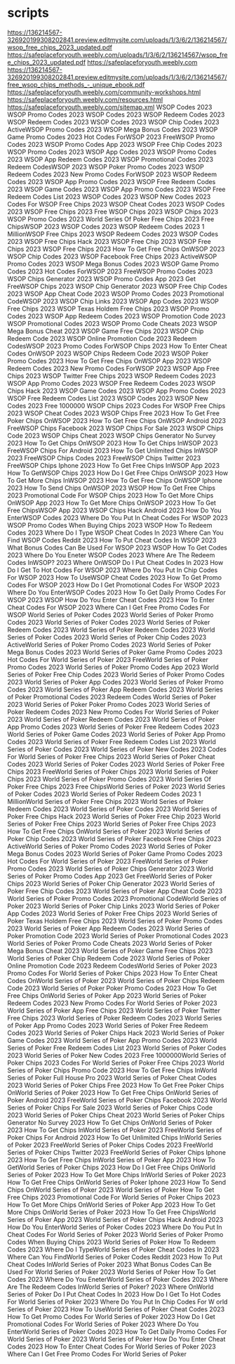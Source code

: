 # scripts

https://136214567-326920199308202841.preview.editmysite.com/uploads/1/3/6/2/136214567/wsop_free_chips_2023_updated.pdf
https://safeplaceforyouth.weebly.com/uploads/1/3/6/2/136214567/wsop_free_chips_2023_updated.pdf
https://safeplaceforyouth.weebly.com
https://136214567-326920199308202841.preview.editmysite.com/uploads/1/3/6/2/136214567/free_wsop_chips_methods_-_unique_ebook.pdf
https://safeplaceforyouth.weebly.com/community-workshops.html
https://safeplaceforyouth.weebly.com/resources.html
https://safeplaceforyouth.weebly.com/sitemap.xml
WSOP Codes 2023
WSOP Promo Codes 2023
WSOP Codes 2023
WSOP Redeem Codes 2023
WSOP Redeem Codes 2023
WSOP Codes 2023
WSOP Chip Codes 2023
ActiveWSOP Promo Codes 2023
WSOP Mega Bonus Codes 2023
WSOP Game Promo Codes 2023
Hot Codes ForWSOP 2023
FreeWSOP Promo Codes 2023
WSOP Promo Codes App 2023
WSOP Free Chip Codes 2023
WSOP Promo Codes 2023
WSOP App Codes 2023
WSOP Promo Codes 2023
WSOP App Redeem Codes 2023
WSOP Promotional Codes 2023
Redeem CodesWSOP 2023
WSOP Poker Promo Codes 2023
WSOP Redeem Codes 2023
New Promo Codes ForWSOP 2023
WSOP Redeem Codes 2023
WSOP App Promo Codes 2023
WSOP Free Redeem Codes 2023
WSOP Game Codes 2023
WSOP App Promo Codes 2023
WSOP Free Redeem Codes List 2023
WSOP Codes 2023
WSOP New Codes 2023
Codes For WSOP Free Chips 2023
WSOP Cheat Codes 2023
WSOP Codes 2023
WSOP Free Chips 2023
Free WSOP Chips 2023
WSOP Chips 2023
WSOP Promo Codes 2023
World Series Of Poker Free Chips 2023
Free ChipsWSOP 2023
WSOP Codes 2023
WSOP Redeem Codes 2023
1 MillionWSOP Free Chips 2023
WSOP Redeem Codes 2023
WSOP Codes 2023
WSOP Free Chips Hack 2023
WSOP Free Chip 2023
WSOP Free Chips 2023
WSOP Free Chips 2023
How To Get Free Chips OnWSOP 2023
WSOP Chip Codes 2023
WSOP Facebook Free Chips 2023
ActiveWSOP Promo Codes 2023
WSOP Mega Bonus Codes 2023
WSOP Game Promo Codes 2023
Hot Codes ForWSOP 2023
FreeWSOP Promo Codes 2023
WSOP Chips Generator 2023
WSOP Promo Codes App 2023
Get FreeWSOP Chips 2023
WSOP Chip Generator 2023
WSOP Free Chip Codes 2023
WSOP App Cheat Code 2023
WSOP Promo Codes 2023
Promotional CodeWSOP 2023
WSOP Chip Links 2023
WSOP App Codes 2023
WSOP Free Chips 2023
WSOP Texas Holdem Free Chips 2023
WSOP Promo Codes 2023
WSOP App Redeem Codes 2023
WSOP Promotion Code 2023
WSOP Promotional Codes 2023
WSOP Promo Code Cheats 2023
WSOP Mega Bonus Cheat 2023
WSOP Game Free Chips 2023
WSOP Chip Redeem Code 2023
WSOP Online Promotion Code 2023
Redeem CodesWSOP 2023
Promo Codes ForWSOP Chips 2023
How To Enter Cheat Codes OnWSOP 2023
WSOP Chips Redeem Code 2023
WSOP Poker Promo Codes 2023
How To Get Free Chips OnWSOP App 2023
WSOP Redeem Codes 2023
New Promo Codes ForWSOP 2023
WSOP App Free Chips 2023
WSOP Twitter Free Chips 2023
WSOP Redeem Codes 2023
WSOP App Promo Codes 2023
WSOP Free Redeem Codes 2023
WSOP Chips Hack 2023
WSOP Game Codes 2023
WSOP App Promo Codes 2023
WSOP Free Redeem Codes List 2023
WSOP Codes 2023
WSOP New Codes 2023
Free 1000000 WSOP Chips 2023
Codes For WSOP Free Chips 2023
WSOP Cheat Codes 2023
WSOP Chips Free 2023
How To Get Free Poker Chips OnWSOP 2023
How To Get Free Chips OnWSOP Android 2023
FreeWSOP Chips Facebook 2023
WSOP Chips For Sale 2023
WSOP Chips Code 2023
WSOP Chips Cheat 2023
WSOP Chips Generator No Survey 2023
How To Get Chips OnWSOP 2023
How To Get Chips InWSOP 2023
FreeWSOP Chips For Android 2023
How To Get Unlimited Chips InWSOP 2023
FreeWSOP Chips Codes 2023
FreeWSOP Chips Twitter 2023
FreeWSOP Chips Iphone 2023
How To Get Free Chips InWSOP App 2023
How To GetWSOP Chips 2023
How Do I Get Free Chips OnWSOP 2023
How To Get More Chips InWSOP 2023
How To Get Free Chips OnWSOP Iphone 2023
How To Send Chips OnWSOP 2023
WSOP How To Get Free Chips 2023
Promotional Code For WSOP Chips 2023
How To Get More Chips OnWSOP App 2023
How To Get More Chips OnWSOP 2023
How To Get Free ChipsWSOP App 2023
WSOP Chips Hack Android 2023
How Do You EnterWSOP Codes 2023
Where Do You Put In Cheat Codes For WSOP 2023
WSOP Promo Codes When Buying Chips 2023
WSOP How To Redeem Codes 2023
Where Do I Type WSOP Cheat Codes In 2023
Where Can You Find WSOP Codes Reddit 2023
How To Put Cheat Codes In WSOP 2023
What Bonus Codes Can Be Used For WSOP 2023
WSOP How To Get Codes 2023
Where Do You Eneter WSOP Codes 2023
Where Are The Redeem Codes InWSOP? 2023
Where OnWSOP Do I Put Cheat Codes In 2023
How Do I Get To Hot Codes For WSOP 2023
Where Do You Put In Chip Codes For WSOP 2023
How To UseWSOP Cheat Codes 2023
How To Get Promo Codes For WSOP 2023
How Do I Get Promotional Codes For WSOP 2023
Where Do You EnterWSOP Codes 2023
How To Get Daily Promo Codes For WSOP 2023
WSOP How Do You Enter Cheat Codes 2023
How To Enter Cheat Codes For WSOP 2023
Where Can I Get Free Promo Codes For WSOP
World Series of Poker Codes 2023
World Series of Poker Promo Codes 2023
World Series of Poker Codes 2023
World Series of Poker Redeem Codes 2023
World Series of Poker Redeem Codes 2023
World Series of Poker Codes 2023
World Series of Poker Chip Codes 2023
ActiveWorld Series of Poker Promo Codes 2023
World Series of Poker Mega Bonus Codes 2023
World Series of Poker Game Promo Codes 2023
Hot Codes For World Series of Poker 2023
FreeWorld Series of Poker Promo Codes 2023
World Series of Poker Promo Codes App 2023
World Series of Poker Free Chip Codes 2023
World Series of Poker Promo Codes 2023
World Series of Poker App Codes 2023
World Series of Poker Promo Codes 2023
World Series of Poker App Redeem Codes 2023
World Series of Poker Promotional Codes 2023
Redeem Codes World Series of Poker 2023
World Series of Poker Poker Promo Codes 2023
World Series of Poker Redeem Codes 2023
New Promo Codes For World Series of Poker 2023
World Series of Poker Redeem Codes 2023
World Series of Poker App Promo Codes 2023
World Series of Poker Free Redeem Codes 2023
World Series of Poker Game Codes 2023
World Series of Poker App Promo Codes 2023
World Series of Poker Free Redeem Codes List 2023
World Series of Poker Codes 2023
World Series of Poker New Codes 2023
Codes For World Series of Poker Free Chips 2023
World Series of Poker Cheat Codes 2023
World Series of Poker Codes 2023
World Series of Poker Free Chips 2023
FreeWorld Series of Poker Chips 2023
World Series of Poker Chips 2023
World Series of Poker Promo Codes 2023
World Series Of Poker Free Chips 2023
Free ChipsWorld Series of Poker 2023
World Series of Poker Codes 2023
World Series of Poker Redeem Codes 2023
1 MillionWorld Series of Poker Free Chips 2023
World Series of Poker Redeem Codes 2023
World Series of Poker Codes 2023
World Series of Poker Free Chips Hack 2023
World Series of Poker Free Chip 2023
World Series of Poker Free Chips 2023
World Series of Poker Free Chips 2023
How To Get Free Chips OnWorld Series of Poker 2023
World Series of Poker Chip Codes 2023
World Series of Poker Facebook Free Chips 2023
ActiveWorld Series of Poker Promo Codes 2023
World Series of Poker Mega Bonus Codes 2023
World Series of Poker Game Promo Codes 2023
Hot Codes For World Series of Poker 2023
FreeWorld Series of Poker Promo Codes 2023
World Series of Poker Chips Generator 2023
World Series of Poker Promo Codes App 2023
Get FreeWorld Series of Poker Chips 2023
World Series of Poker Chip Generator 2023
World Series of Poker Free Chip Codes 2023
World Series of Poker App Cheat Code 2023
World Series of Poker Promo Codes 2023
Promotional CodeWorld Series of Poker 2023
World Series of Poker Chip Links 2023
World Series of Poker App Codes 2023
World Series of Poker Free Chips 2023
World Series of Poker Texas Holdem Free Chips 2023
World Series of Poker Promo Codes 2023
World Series of Poker App Redeem Codes 2023
World Series of Poker Promotion Code 2023
World Series of Poker Promotional Codes 2023
World Series of Poker Promo Code Cheats 2023
World Series of Poker Mega Bonus Cheat 2023
World Series of Poker Game Free Chips 2023
World Series of Poker Chip Redeem Code 2023
World Series of Poker Online Promotion Code 2023
Redeem CodesWorld Series of Poker 2023
Promo Codes For World Series of Poker Chips 2023
How To Enter Cheat Codes OnWorld Series of Poker 2023
World Series of Poker Chips Redeem Code 2023
World Series of Poker Poker Promo Codes 2023
How To Get Free Chips OnWorld Series of Poker App 2023
World Series of Poker Redeem Codes 2023
New Promo Codes For World Series of Poker 2023
World Series of Poker App Free Chips 2023
World Series of Poker Twitter Free Chips 2023
World Series of Poker Redeem Codes 2023
World Series of Poker App Promo Codes 2023
World Series of Poker Free Redeem Codes 2023
World Series of Poker Chips Hack 2023
World Series of Poker Game Codes 2023
World Series of Poker App Promo Codes 2023
World Series of Poker Free Redeem Codes List 2023
World Series of Poker Codes 2023
World Series of Poker New Codes 2023
Free 1000000World Series of Poker Chips 2023
Codes For World Series of Poker Free Chips 2023
World Series of Poker Chips Promo Code 2023
How To Get Free Chips InWorld Series of Poker Full House Pro 2023
World Series of Poker Cheat Codes 2023
World Series of Poker Chips Free 2023
How To Get Free Poker Chips OnWorld Series of Poker 2023
How To Get Free Chips OnWorld Series of Poker Android 2023
FreeWorld Series of Poker Chips Facebook 2023
World Series of Poker Chips For Sale 2023
World Series of Poker Chips Code 2023
World Series of Poker Chips Cheat 2023
World Series of Poker Chips Generator No Survey 2023
How To Get Chips OnWorld Series of Poker 2023
How To Get Chips InWorld Series of Poker 2023
FreeWorld Series of Poker Chips For Android 2023
How To Get Unlimited Chips InWorld Series of Poker 2023
FreeWorld Series of Poker Chips Codes 2023
FreeWorld Series of Poker Chips Twitter 2023
FreeWorld Series of Poker Chips Iphone 2023
How To Get Free Chips InWorld Series of Poker App 2023
How To GetWorld Series of Poker Chips 2023
How Do I Get Free Chips OnWorld Series of Poker 2023
How To Get More Chips InWorld Series of Poker 2023
How To Get Free Chips OnWorld Series of Poker Iphone 2023
How To Send Chips OnWorld Series of Poker 2023
World Series of Poker How To Get Free Chips 2023
Promotional Code For World Series of Poker Chips 2023
How To Get More Chips OnWorld Series of Poker App 2023
How To Get More Chips OnWorld Series of Poker 2023
How To Get Free ChipsWorld Series of Poker App 2023
World Series of Poker Chips Hack Android 2023
How Do You EnterWorld Series of Poker Codes 2023
Where Do You Put In Cheat Codes For World Series of Poker 2023
World Series of Poker Promo Codes When Buying Chips 2023
World Series of Poker How To Redeem Codes 2023
Where Do I TypeWorld Series of Poker Cheat Codes In 2023
Where Can You FindWorld Series of Poker Codes Reddit 2023
How To Put Cheat Codes InWorld Series of Poker 2023
What Bonus Codes Can Be Used For World Series of Poker 2023
World Series of Poker How To Get Codes 2023
Where Do You EneterWorld Series of Poker Codes 2023
Where Are The Redeem Codes InWorld Series of Poker? 2023
Where OnWorld Series of Poker Do I Put Cheat Codes In 2023
How Do I Get To Hot Codes For World Series of Poker 2023
Where Do You Put In Chip Codes For W orld Series of Poker 2023
How To UseWorld Series of Poker Cheat Codes 2023
How To Get Promo Codes For World Series of Poker 2023
How Do I Get Promotional Codes For World Series of Poker 2023
Where Do You EnterWorld Series of Poker Codes 2023
How To Get Daily Promo Codes For World Series of Poker 2023
World Series of Poker How Do You Enter Cheat Codes 2023
How To Enter Cheat Codes For World Series of Poker 2023
Where Can I Get Free Promo Codes For World Series of Poker
